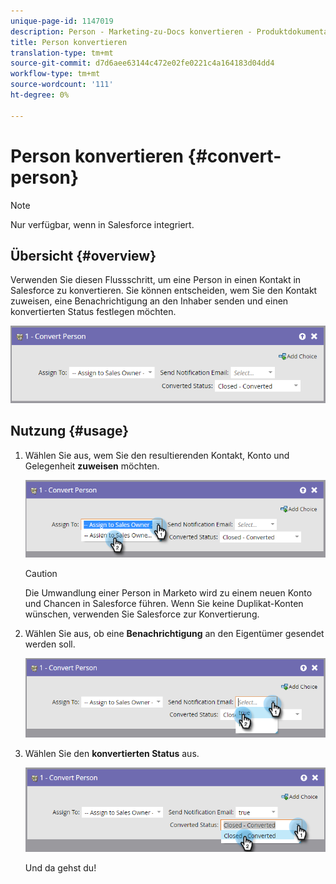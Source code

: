 ```yaml
---
unique-page-id: 1147019
description: Person - Marketing-zu-Docs konvertieren - Produktdokumentation
title: Person konvertieren
translation-type: tm+mt
source-git-commit: d7d6aee63144c472e02fe0221c4a164183d04dd4
workflow-type: tm+mt
source-wordcount: '111'
ht-degree: 0%

---
```



# Person konvertieren {#convert-person}

>[!NOTE]
>
>Nur verfügbar, wenn in Salesforce integriert.

## Übersicht {#overview}

Verwenden Sie diesen Flussschritt, um eine Person in einen Kontakt in Salesforce zu konvertieren. Sie können entscheiden, wem Sie den Kontakt zuweisen, eine Benachrichtigung an den Inhaber senden und einen konvertierten Status festlegen möchten.

![](assets/one-2.png)

## Nutzung {#usage}

1. Wählen Sie aus, wem Sie den resultierenden Kontakt, Konto und Gelegenheit **zuweisen** möchten.

   ![](assets/two-2.png)

   >[!CAUTION]
   >
   >Die Umwandlung einer Person in Marketo wird zu einem neuen Konto und Chancen in Salesforce führen. Wenn Sie keine Duplikat-Konten wünschen, verwenden Sie Salesforce zur Konvertierung.

1. Wählen Sie aus, ob eine **Benachrichtigung** an den Eigentümer gesendet werden soll.

   ![](assets/three-2.png)

1. Wählen Sie den **konvertierten Status** aus.

   ![](assets/four-3.png)

   Und da gehst du!

